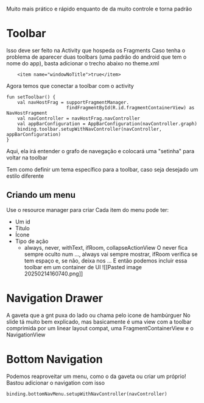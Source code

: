 Muito mais prático e rápido enquanto de da muito controle e torna padrão
# Toolbar
Isso deve ser feito na Activity que hospeda os Fragments
Caso tenha o problema de aparecer duas toolbars (uma padrão do android que tem o nome do app), basta adicionar o trecho abaixo no theme.xml
```
	<item name="windowNoTitle">true</item>
```

Agora temos que conectar a toolbar com o activity
```
fun setToolbar() {
	val navHostFrag = supportFragmentManager.
					  findFragmentById(R.id.fragmentContainerView) as NavHostFragment
	val navController = navHostFrag.navController
	val appBarConfiguration = AppBarConfiguration(navController.graph)
	binding.toolbar.setupWithNavController(navController, appBarConfiguration)
}
```

Aqui, ela irá entender o grafo de navegação e colocará uma "setinha" para voltar na toolbar

Tem como definir um tema específico para a toolbar, caso seja desejado um estilo diferente
## Criando um menu
Use o resource manager para criar
Cada item do menu pode ter:
- Um id
- Título
- Ícone
- Tipo de ação
	- always, never, withText, ifRoom, collapseActionView
	O never fica sempre oculto num ..., always vai sempre mostrar, ifRoom verifica se tem espaço e, se não, deixa nos ...
E então podemos incluir essa toolbar em um container de UI
![[Pasted image 20250214160740.png]]

# Navigation Drawer
A gaveta que a gnt puxa do lado ou chama pelo icone de hambúrguer
No slide tá muito bem explicado, mas basicamente é uma view com a toolbar comprimida por um linear layout compat, uma FragmentContainerView e o NavigationView

# Bottom Navigation
Podemos reaproveitar um menu, como o da gaveta ou criar um próprio!
Bastou adicionar o navigation com isso
```
binding.bottomNavMenu.setupWithNavController(navController)
```